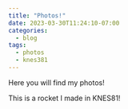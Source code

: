 ```yaml
---
title: "Photos!"
date: 2023-03-30T11:24:10-07:00
categories:
  - blog
tags:
  - photos
  - knes381
---
```


Here you will find my photos!

<p>
This is a rocket I made in KNES81!
<img src="{{ site.url }}{{site.baseurl }}/assets/images/excelHR.jpg" alt="">
<p>
